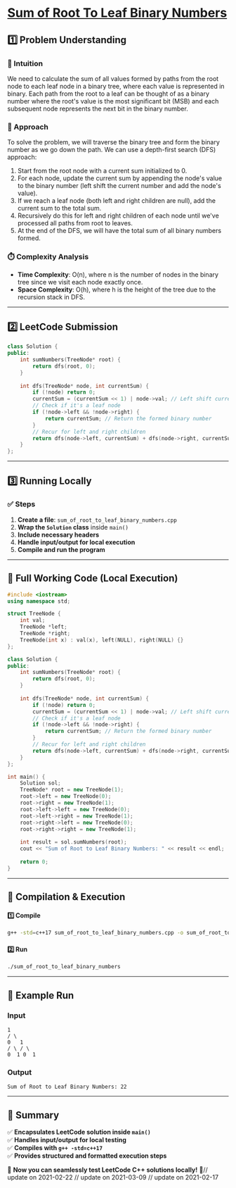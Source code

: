 # **[Sum of Root To Leaf Binary Numbers](https://leetcode.com/problems/sum-of-root-to-leaf-binary-numbers/description/)**  

## **1️⃣ Problem Understanding**  
### **📌 Intuition**  
We need to calculate the sum of all values formed by paths from the root node to each leaf node in a binary tree, where each value is represented in binary. Each path from the root to a leaf can be thought of as a binary number where the root's value is the most significant bit (MSB) and each subsequent node represents the next bit in the binary number.  

### **🚀 Approach**  
To solve the problem, we will traverse the binary tree and form the binary number as we go down the path. We can use a depth-first search (DFS) approach:

1. Start from the root node with a current sum initialized to 0.
2. For each node, update the current sum by appending the node's value to the binary number (left shift the current number and add the node's value).
3. If we reach a leaf node (both left and right children are null), add the current sum to the total sum.
4. Recursively do this for left and right children of each node until we've processed all paths from root to leaves.
5. At the end of the DFS, we will have the total sum of all binary numbers formed.

### **⏱️ Complexity Analysis**  
- **Time Complexity**: O(n), where n is the number of nodes in the binary tree since we visit each node exactly once.  
- **Space Complexity**: O(h), where h is the height of the tree due to the recursion stack in DFS.

---  

## **2️⃣ LeetCode Submission**  
```cpp
class Solution {
public:
    int sumNumbers(TreeNode* root) {
        return dfs(root, 0);
    }
    
    int dfs(TreeNode* node, int currentSum) {
        if (!node) return 0;
        currentSum = (currentSum << 1) | node->val; // Left shift currentSum and add current node's value
        // Check if it's a leaf node
        if (!node->left && !node->right) {
            return currentSum; // Return the formed binary number
        }
        // Recur for left and right children
        return dfs(node->left, currentSum) + dfs(node->right, currentSum);
    }
};
```  

---  

## **3️⃣ Running Locally**  
### **✅ Steps**  
1. **Create a file**: `sum_of_root_to_leaf_binary_numbers.cpp`  
2. **Wrap the `Solution` class** inside `main()`  
3. **Include necessary headers**  
4. **Handle input/output for local execution**  
5. **Compile and run the program**  

---  

## **📝 Full Working Code (Local Execution)**  
```cpp
#include <iostream>
using namespace std;

struct TreeNode {
    int val;
    TreeNode *left;
    TreeNode *right;
    TreeNode(int x) : val(x), left(NULL), right(NULL) {}
};

class Solution {
public:
    int sumNumbers(TreeNode* root) {
        return dfs(root, 0);
    }
    
    int dfs(TreeNode* node, int currentSum) {
        if (!node) return 0;
        currentSum = (currentSum << 1) | node->val; // Left shift currentSum and add current node's value
        // Check if it's a leaf node
        if (!node->left && !node->right) {
            return currentSum; // Return the formed binary number
        }
        // Recur for left and right children
        return dfs(node->left, currentSum) + dfs(node->right, currentSum);
    }
};

int main() {
    Solution sol;
    TreeNode* root = new TreeNode(1);
    root->left = new TreeNode(0);
    root->right = new TreeNode(1);
    root->left->left = new TreeNode(0);
    root->left->right = new TreeNode(1);
    root->right->left = new TreeNode(0);
    root->right->right = new TreeNode(1);
    
    int result = sol.sumNumbers(root);
    cout << "Sum of Root to Leaf Binary Numbers: " << result << endl;
    
    return 0;
}
```  

---  

## **🔧 Compilation & Execution**  
#### **1️⃣ Compile**  
```bash
g++ -std=c++17 sum_of_root_to_leaf_binary_numbers.cpp -o sum_of_root_to_leaf_binary_numbers
```  

#### **2️⃣ Run**  
```bash
./sum_of_root_to_leaf_binary_numbers
```  

---  

## **🎯 Example Run**  
### **Input**  
```
1
/ \
0   1
/ \ / \
0  1 0  1
```  
### **Output**  
```
Sum of Root to Leaf Binary Numbers: 22
```  

---  

## **📌 Summary**  
✅ **Encapsulates LeetCode solution inside `main()`**  
✅ **Handles input/output for local testing**  
✅ **Compiles with `g++ -std=c++17`**  
✅ **Provides structured and formatted execution steps**  

🚀 **Now you can seamlessly test LeetCode C++ solutions locally!** 🚀// update on 2021-02-22
// update on 2021-03-09
// update on 2021-02-17
